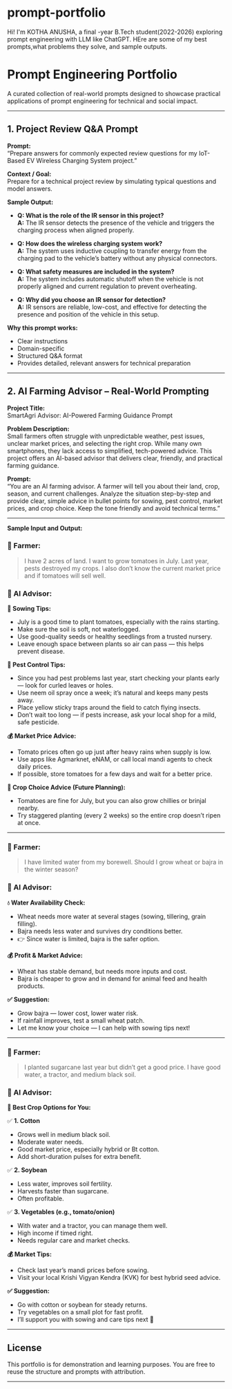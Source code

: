 # prompt-portfolio
Hi! I'm KOTHA ANUSHA, a final -year B.Tech student(2022-2026) exploring prompt engineering with LLM like ChatGPT. HEre are some of my best prompts,what problems they solve, and sample outputs.
# Prompt Engineering Portfolio

A curated collection of real-world prompts designed to showcase practical applications of prompt engineering for technical and social impact.

---

## 1. Project Review Q&A Prompt

**Prompt:**  
“Prepare answers for commonly expected review questions for my IoT-Based EV Wireless Charging System project.”

**Context / Goal:**  
Prepare for a technical project review by simulating typical questions and model answers.

**Sample Output:**

- **Q: What is the role of the IR sensor in this project?**  
  **A:** The IR sensor detects the presence of the vehicle and triggers the charging process when aligned properly.

- **Q: How does the wireless charging system work?**  
  **A:** The system uses inductive coupling to transfer energy from the charging pad to the vehicle’s battery without any physical connectors.

- **Q: What safety measures are included in the system?**  
  **A:** The system includes automatic shutoff when the vehicle is not properly aligned and current regulation to prevent overheating.

- **Q: Why did you choose an IR sensor for detection?**  
  **A:** IR sensors are reliable, low-cost, and effective for detecting the presence and position of the vehicle in this setup.

**Why this prompt works:**  
- Clear instructions  
- Domain-specific  
- Structured Q&A format  
- Provides detailed, relevant answers for technical preparation

---





## 2. AI Farming Advisor – Real-World Prompting

**Project Title:**  
SmartAgri Advisor: AI-Powered Farming Guidance Prompt

**Problem Description:**  
Small farmers often struggle with unpredictable weather, pest issues, unclear market prices, and selecting the right crop. While many own smartphones, they lack access to simplified, tech-powered advice. This project offers an AI-based advisor that delivers clear, friendly, and practical farming guidance.

**Prompt:**  
“You are an AI farming advisor. A farmer will tell you about their land, crop, season, and current challenges. Analyze the situation step-by-step and provide clear, simple advice in bullet points for sowing, pest control, market prices, and crop choice. Keep the tone friendly and avoid technical terms.”

---

**Sample Input and Output:**

### 👤 Farmer:
> I have 2 acres of land. I want to grow tomatoes in July. Last year, pests destroyed my crops. I also don’t know the current market price and if tomatoes will sell well.

### 🤖 AI Advisor:
**🌱 Sowing Tips:**
- July is a good time to plant tomatoes, especially with the rains starting.
- Make sure the soil is soft, not waterlogged.
- Use good-quality seeds or healthy seedlings from a trusted nursery.
- Leave enough space between plants so air can pass — this helps prevent disease.

**🐛 Pest Control Tips:**
- Since you had pest problems last year, start checking your plants early — look for curled leaves or holes.
- Use neem oil spray once a week; it’s natural and keeps many pests away.
- Place yellow sticky traps around the field to catch flying insects.
- Don’t wait too long — if pests increase, ask your local shop for a mild, safe pesticide.

**💰 Market Price Advice:**
- Tomato prices often go up just after heavy rains when supply is low.
- Use apps like Agmarknet, eNAM, or call local mandi agents to check daily prices.
- If possible, store tomatoes for a few days and wait for a better price.

**🌾 Crop Choice Advice (Future Planning):**
- Tomatoes are fine for July, but you can also grow chillies or brinjal nearby.
- Try staggered planting (every 2 weeks) so the entire crop doesn’t ripen at once.

---

### 👤 Farmer:
> I have limited water from my borewell. Should I grow wheat or bajra in the winter season?

### 🤖 AI Advisor:

**💧 Water Availability Check:**
- Wheat needs more water at several stages (sowing, tillering, grain filling).
- Bajra needs less water and survives dry conditions better.
- 👉 Since water is limited, bajra is the safer option.

**💰 Profit & Market Advice:**
- Wheat has stable demand, but needs more inputs and cost.
- Bajra is cheaper to grow and in demand for animal feed and health products.

**✅ Suggestion:**
- Grow bajra — lower cost, lower water risk.
- If rainfall improves, test a small wheat patch.
- Let me know your choice — I can help with sowing tips next!

---

### 👤 Farmer:
> I planted sugarcane last year but didn’t get a good price. I have good water, a tractor, and medium black soil.

### 🤖 AI Advisor:

**🌾 Best Crop Options for You:**

✅ **1. Cotton**  
- Grows well in medium black soil.  
- Moderate water needs.  
- Good market price, especially hybrid or Bt cotton.  
- Add short-duration pulses for extra benefit.

✅ **2. Soybean**  
- Less water, improves soil fertility.  
- Harvests faster than sugarcane.  
- Often profitable.

✅ **3. Vegetables (e.g., tomato/onion)**  
- With water and a tractor, you can manage them well.  
- High income if timed right.  
- Needs regular care and market checks.

**💰 Market Tips:**
- Check last year’s mandi prices before sowing.
- Visit your local Krishi Vigyan Kendra (KVK) for best hybrid seed advice.

**✅ Suggestion:**
- Go with cotton or soybean for steady returns.
- Try vegetables on a small plot for fast profit.
- I’ll support you with sowing and care tips next 🌾

---

## License

This portfolio is for demonstration and learning purposes. You are free to reuse the structure and prompts with attribution.

---
